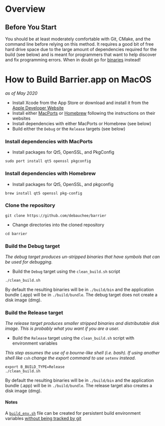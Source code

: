 # Overview

## Before You Start

You should be at least moderately comfortable with Git, CMake, and the command
line before relying on this method. It requires a good bit of free hard drive 
space due to the large amount of dependencies required for the build (see below)
and is meant for programmers that want to help discover and fix programming 
errors. When in doubt go for [binaries](Home) instead!

# How to Build Barrier.app on MacOS

*as of May 2020*

- Install Xcode from the App Store or download and install it 
from the [Apple Developer Website](https://developer.apple.com/download/more/?=xcode)
- Install either [MacPorts](https://www.macports.org/) or [Homebrew](https://brew.sh/) 
following the instructions on their websites
- Install dependencies with either MacPorts or Homebrew (see below)
- Build either the `Debug` or the `Release` targets (see below)

### Install dependencies with MacPorts

  - Install packages for Qt5, OpenSSL, and PkgConfig
  ```
  sudo port install qt5 openssl pkgconfig
  ```
  
### Install dependencies with Homebrew

  - Install packages for Qt5, OpenSSL, and pkgconfig
  ```
  brew install qt5 openssl pkg-config
  ```
  
### Clone the repository

  ```
  git clone https://github.com/debauchee/barrier
  ```
  - Change directories into the cloned repository
  ```
  cd barrier
  ```
 
### Build the Debug target
  *The debug target produces un-stripped binaries that have symbols that can be 
  used for debugging.*

  - Build the `Debug` target using the `clean_build.sh` script
  ```
  ./clean_build.sh
  ```
  
  By default the resulting binaries will be in `./build/bin` and the 
  application bundle (.app) will be in `./build/bundle`. The debug target
  does not create a disk image (dmg).

### Build the Release target
  *The release target produces smaller stripped binaries and distributable disk image. 
  This is probably what you want if you are a user.*
  
  - Build the `Release` target using the `clean_build.sh` script with environment variables
  
  *This step assumes the use of a bourne-like shell (i.e. bash). If using another shell like*
  `csh` *change the export command to use* `setenv` *instead*.
  ```
  export B_BUILD_TYPE=Release
  ./clean_build.sh
  ```
  
  By default the resulting binaries will be in `./build/bin` and the 
  application bundle (.app) will be in `./build/bundle`. The release target
  also creates a disk image (dmg).
  
#### Notes
  
  A [`build_env.sh`](https://github.com/debauchee/barrier/blob/b6a1b5742006157c3fe746288961a9d2827a3f26/clean_build.sh#L20)
  file can be created for persistent build environment variables [without being tracked by git](https://github.com/debauchee/barrier/blob/b6a1b5742006157c3fe746288961a9d2827a3f26/.gitignore#L1)
  
